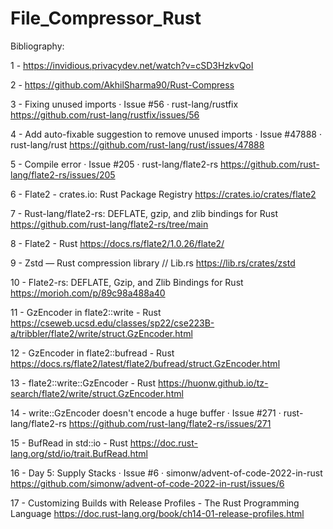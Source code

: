 # File_Compressor_Rust

Bibliography:

1 -   https://invidious.privacydev.net/watch?v=cSD3HzkvQoI

2 -   https://github.com/AkhilSharma90/Rust-Compress

3 -   Fixing unused imports · Issue #56 · rust-lang/rustfix
      https://github.com/rust-lang/rustfix/issues/56

4 -   Add auto-fixable suggestion to remove unused imports · Issue #47888 · rust-lang/rust
      https://github.com/rust-lang/rust/issues/47888


5 -   Compile error · Issue #205 · rust-lang/flate2-rs
      https://github.com/rust-lang/flate2-rs/issues/205

6 -   Flate2 - crates.io: Rust Package Registry
      https://crates.io/crates/flate2

7 -   Rust-lang/flate2-rs: DEFLATE, gzip, and zlib bindings for Rust
      https://github.com/rust-lang/flate2-rs/tree/main

8 -   Flate2 - Rust
      https://docs.rs/flate2/1.0.26/flate2/

9 -   Zstd — Rust compression library // Lib.rs
      https://lib.rs/crates/zstd

10 -  Flate2-rs: DEFLATE, Gzip, and Zlib Bindings for Rust
      https://morioh.com/p/89c98a488a40

11 -  GzEncoder in flate2::write - Rust
      https://cseweb.ucsd.edu/classes/sp22/cse223B-a/tribbler/flate2/write/struct.GzEncoder.html

12 -  GzEncoder in flate2::bufread - Rust
      https://docs.rs/flate2/latest/flate2/bufread/struct.GzEncoder.html

13 -  flate2::write::GzEncoder - Rust
      https://huonw.github.io/tz-search/flate2/write/struct.GzEncoder.html

14 -  write::GzEncoder doesn't encode a huge buffer · Issue #271 · rust-lang/flate2-rs
      https://github.com/rust-lang/flate2-rs/issues/271

15 -  BufRead in std::io - Rust
      https://doc.rust-lang.org/std/io/trait.BufRead.html

16 -  Day 5: Supply Stacks · Issue #6 · simonw/advent-of-code-2022-in-rust
      https://github.com/simonw/advent-of-code-2022-in-rust/issues/6

17 - Customizing Builds with Release Profiles - The Rust Programming Language
https://doc.rust-lang.org/book/ch14-01-release-profiles.html

